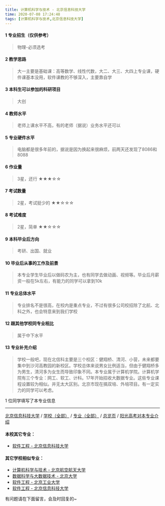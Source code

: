 ```yaml
---
title: 计算机科学与技术 - 北京信息科技大学
time: 2020-07-08 17:24:48
tags: [计算机科学与技术,北京信息科技大学]
---
```

#### 1 专业招生（仅供参考）  
> 物理-必须选考


#### 2 教学思路
> 大一主要是基础课：高等数学、线性代数，大二、大三、大四上专业课，硬件课基本没用，软件课教的不够深入，主要靠自学


#### 3 本科生可以参加的科研项目
> 大创


#### 4 教师水平
> 老师上课水平不高，有的老师（据说）业务水平还可以


#### 5 专业硬件水平
> 电脑都是很多年前的，据说是因为换起来很麻烦，前两天还发现了8086和8088


#### 6 作业量
> 3星，还行
★★★☆☆


#### 7 考试数量
> 2星，考试挺少的
★★☆☆☆


#### 8 考试难度
> 2星，简单
★★☆☆☆


#### 9 本科毕业后方向
> 考研、出国、就业


#### 10 毕业后从事的工作及前景
> 本专业学生毕业后以做码农为主，也有同学去做动画、视频等。毕业后月薪资一般在5k左右，有能力的同学可以拿到10k


#### 11 专业总体水平
> 专业排名不是很高，在校内是重点专业，不过有很多公司校招除了北航、北科之外，也会特意来到我们学校


#### 12 跟其他学校同专业相比
> 属于中下水平


#### 13 专业补充介绍
> 学校一般吧，现在北信科主要是三个校区：健翔桥、清河、小营，未来都要集中到沙河高教园的新校区。学校总体来说男女比例适当，但由于健翔桥多为男生，清河多为女生而导致印象不同。本专业属于计算机学院。计算机学院有三个专业：网工、软工、计科。17年开始招收大数据专业。这些专业课程设置较为相似。并无太大区别。北京市现在搞双培、外培项目。有一定实力的同学可以考虑。

1 位同学填写了本专业信息
***
[北京信息科技大学](https://univgo.github.io/2020/07/08/北京信息科技大学) / [学校（全部）](https://univgo.github.io/2020/07/09/学校汇总页) / [专业（全部）](https://univgo.github.io/2020/07/09/专业汇总页) / [总览页](https://univgo.github.io/2020/07/09/总览) / [阳光高考对本专业介绍](http://gaokao.chsi.com.cn/sch/zyk/view.do?schId=73397274&specId=73384336)
#### 本校其它专业：
- [软件工程 - 北京信息科技大学](https://univgo.github.io/2020/07/08/软件工程%20-%20北京信息科技大学)

#### 其它学校相似专业：
- [计算机科学与技术 - 北京航空航天大学](https://univgo.github.io/2020/07/08/计算机科学与技术%20-%20北京航空航天大学)
- [数据科学与大数据技术 - 北京大学](https://univgo.github.io/2020/07/08/数据科学与大数据技术%20-%20北京大学)
- [软件工程 - 北京工业大学](https://univgo.github.io/2020/07/08/软件工程%20-%20北京工业大学) 
- [软件工程 - 北京信息科技大学](https://univgo.github.io/2020/07/08/00b64cf2e2de )


有问题请在下面留言，会及时回复的~
